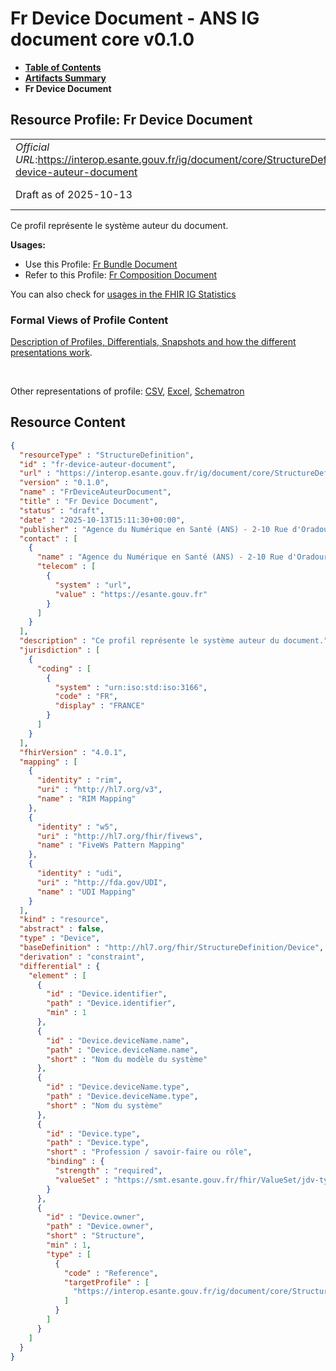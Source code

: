 # Fr Device Document - ANS IG document core v0.1.0

* [**Table of Contents**](toc.md)
* [**Artifacts Summary**](artifacts.md)
* **Fr Device Document**

## Resource Profile: Fr Device Document 

| | |
| :--- | :--- |
| *Official URL*:https://interop.esante.gouv.fr/ig/document/core/StructureDefinition/fr-device-auteur-document | *Version*:0.1.0 |
| Draft as of 2025-10-13 | *Computable Name*:FrDeviceAuteurDocument |

 
Ce profil représente le système auteur du document. 

**Usages:**

* Use this Profile: [Fr Bundle Document](StructureDefinition-fr-bundle-document.md)
* Refer to this Profile: [Fr Composition Document](StructureDefinition-fr-composition-document.md)

You can also check for [usages in the FHIR IG Statistics](https://packages2.fhir.org/xig/ans.document.fr.core|current/StructureDefinition/fr-device-auteur-document)

### Formal Views of Profile Content

 [Description of Profiles, Differentials, Snapshots and how the different presentations work](http://build.fhir.org/ig/FHIR/ig-guidance/readingIgs.html#structure-definitions). 

 

Other representations of profile: [CSV](StructureDefinition-fr-device-auteur-document.csv), [Excel](StructureDefinition-fr-device-auteur-document.xlsx), [Schematron](StructureDefinition-fr-device-auteur-document.sch) 



## Resource Content

```json
{
  "resourceType" : "StructureDefinition",
  "id" : "fr-device-auteur-document",
  "url" : "https://interop.esante.gouv.fr/ig/document/core/StructureDefinition/fr-device-auteur-document",
  "version" : "0.1.0",
  "name" : "FrDeviceAuteurDocument",
  "title" : "Fr Device Document",
  "status" : "draft",
  "date" : "2025-10-13T15:11:30+00:00",
  "publisher" : "Agence du Numérique en Santé (ANS) - 2-10 Rue d'Oradour-sur-Glane, 75015 Paris",
  "contact" : [
    {
      "name" : "Agence du Numérique en Santé (ANS) - 2-10 Rue d'Oradour-sur-Glane, 75015 Paris",
      "telecom" : [
        {
          "system" : "url",
          "value" : "https://esante.gouv.fr"
        }
      ]
    }
  ],
  "description" : "Ce profil représente le système auteur du document.",
  "jurisdiction" : [
    {
      "coding" : [
        {
          "system" : "urn:iso:std:iso:3166",
          "code" : "FR",
          "display" : "FRANCE"
        }
      ]
    }
  ],
  "fhirVersion" : "4.0.1",
  "mapping" : [
    {
      "identity" : "rim",
      "uri" : "http://hl7.org/v3",
      "name" : "RIM Mapping"
    },
    {
      "identity" : "w5",
      "uri" : "http://hl7.org/fhir/fivews",
      "name" : "FiveWs Pattern Mapping"
    },
    {
      "identity" : "udi",
      "uri" : "http://fda.gov/UDI",
      "name" : "UDI Mapping"
    }
  ],
  "kind" : "resource",
  "abstract" : false,
  "type" : "Device",
  "baseDefinition" : "http://hl7.org/fhir/StructureDefinition/Device",
  "derivation" : "constraint",
  "differential" : {
    "element" : [
      {
        "id" : "Device.identifier",
        "path" : "Device.identifier",
        "min" : 1
      },
      {
        "id" : "Device.deviceName.name",
        "path" : "Device.deviceName.name",
        "short" : "Nom du modèle du système"
      },
      {
        "id" : "Device.deviceName.type",
        "path" : "Device.deviceName.type",
        "short" : "Nom du système"
      },
      {
        "id" : "Device.type",
        "path" : "Device.type",
        "short" : "Profession / savoir-faire ou rôle",
        "binding" : {
          "strength" : "required",
          "valueSet" : "https://smt.esante.gouv.fr/fhir/ValueSet/jdv-type-systeme-cisis"
        }
      },
      {
        "id" : "Device.owner",
        "path" : "Device.owner",
        "short" : "Structure",
        "min" : 1,
        "type" : [
          {
            "code" : "Reference",
            "targetProfile" : [
              "https://interop.esante.gouv.fr/ig/document/core/StructureDefinition/fr-organization-document"
            ]
          }
        ]
      }
    ]
  }
}

```
